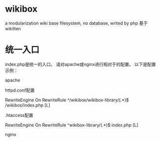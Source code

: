 # wikibox
a modularization wiki base filesystem, no database, writed by php
基于wikitten

# 统一入口
index.php是统一的入口。
请对apache或nginx进行相对于的配置。
以下是配置示例：

apache

httpd.conf配置

<IfModule mod_rewrite.c>
    RewriteEngine On
    RewriteRule ^/wikibox/wikibox-library/(.*)$ /wikibox/index.php [L]
</IfModule>

.htaccess配置

<IfModule mod_rewrite.c>
    RewriteEngine On
    RewriteRule ^wikibox-library/(.*)$ index.php [L]
</IfModule>


nginx




